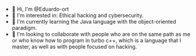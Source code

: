 - 👋 Hi, I'm @Eduardo-ort
- 👀 I'm interested in: Ethical hacking and cybersecurity.
- 🌱 I'm currently learning the Java language with the object-oriented paradigm.
- 💞️ I'm looking to collaborate with people who are on the same path as me or who know how to program in turbo c++, which is a language that I master, as well as with people focused on hacking.
<!---
Eduardo-ort/Eduardo-ort is a ✨ special ✨ repository because its `README.md` (this file) appears on your GitHub profile.
You can click the Preview link to take a look at your changes.
--->
